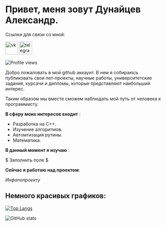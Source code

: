 # Привет, меня зовут Дунайцев Александр.

Ссылки для связи со мной:

[<img src='https://cdn-icons.flaticon.com/png/512/3670/premium/3670055.png?token=exp=1642128148~hmac=2dce5b2c90eb63e05a8a1cb8b19d5605' alt='vk' height='40'>](https://vk.com/shmalens) 
[<img src='https://cdn-icons-png.flaticon.com/512/906/906377.png' alt='telegram' height='40'>](https://t.me/shmalens) 


![Profile views](https://gpvc.arturio.dev/dunaitseva) 

Добро пожаловать в мой github аккаунт. 
В нем я собираюсь публиковать свои пет-проекты, научные работы, университетские задания, курсачи и дипломы, которые представляют наибольший интерес.

Таким образом мы вместе сможем наблюдать мой путь от человека к программисту.

**В сферу моих интересов входит** :
- Разработка на C++.
- Изучение алгоритмов.
- Автомтизация рутины.
- Математика.

**В данный момент я изучаю** :

$ Заполнить поле $
<!--- ТУТ ТЕМА --->

**Сейчас я работаю над проектом**:

$Инфа по проекту$
<!--- Минимальное поисание + ссылка --->

## Немного красивых графиков:

[![Top Langs](https://github-readme-stats.vercel.app/api/top-langs/?username=dunaitseva)](https://github.com/anuraghazra/github-readme-stats)

![GitHub stats](https://github-readme-stats.vercel.app/api?username=dunaitseva&show_icons=true)  

<!---
dunaitseva/dunaitseva is a ✨ special ✨ repository because its `README.md` (this file) appears on your GitHub profile.
You can click the Preview link to take a look at your changes.
--->

